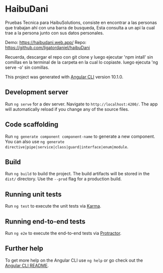 # HaibuDani

Pruebas Tecnica para HaibuSolutions, consiste en encontrar a las personas que trabajan ahí con una barra de busqueda, Esta consulta a un api la cual trae a la persona junto con sus datos personales.

Demo: https://haibudani.web.app/
Repo: https://github.com/ligatordaniel/haibuDani

Recuerda, descargar el repo con git clone y luego ejecutar 'npm intall' sin comillas en la terminal de la carpeta en la cual lo copiaste. luego ejecuta 'ng serve -o' sin comillas.


This project was generated with [Angular CLI](https://github.com/angular/angular-cli) version 10.1.0.

## Development server

Run `ng serve` for a dev server. Navigate to `http://localhost:4200/`. The app will automatically reload if you change any of the source files.

## Code scaffolding

Run `ng generate component component-name` to generate a new component. You can also use `ng generate directive|pipe|service|class|guard|interface|enum|module`.

## Build

Run `ng build` to build the project. The build artifacts will be stored in the `dist/` directory. Use the `--prod` flag for a production build.

## Running unit tests

Run `ng test` to execute the unit tests via [Karma](https://karma-runner.github.io).

## Running end-to-end tests

Run `ng e2e` to execute the end-to-end tests via [Protractor](http://www.protractortest.org/).

## Further help

To get more help on the Angular CLI use `ng help` or go check out the [Angular CLI README](https://github.com/angular/angular-cli/blob/master/README.md).
